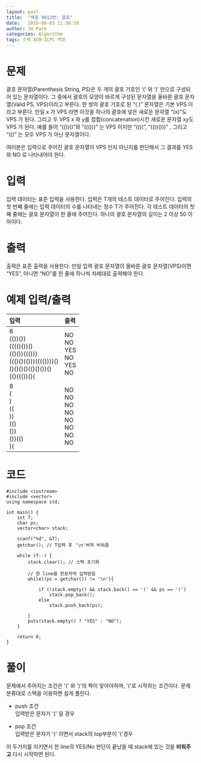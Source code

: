```yaml
---
layout: post
title:  "백준 9012번: 괄호"
date:   2018-08-03 11:36:59
author: Jm Park
categories: Algorithm
tags: 스택 ACM-ICPC 백준
---
```


# 문제
괄호 문자열(Parenthesis String, PS)은 두 개의 괄호 기호인 ‘(’ 와 ‘)’ 만으로 구성되어 있는 문자열이다. 그 중에서 괄호의 모양이 바르게 구성된 문자열을 올바른 괄호 문자열(Valid PS, VPS)이라고 부른다. 한 쌍의 괄호 기호로 된 “( )” 문자열은 기본 VPS 이라고 부른다. 만일 x 가 VPS 라면 이것을 하나의 괄호에 넣은 새로운 문자열 “(x)”도 VPS 가 된다. 그리고 두 VPS x 와 y를 접합(concatenation)시킨 새로운 문자열 xy도 VPS 가 된다. 예를 들어 “(())()”와 “((()))” 는 VPS 이지만 “(()(”, “(())()))” , 그리고 “(()” 는 모두 VPS 가 아닌 문자열이다.   

여러분은 입력으로 주어진 괄호 문자열이 VPS 인지 아닌지를 판단해서 그 결과를 YES 와 NO 로 나타내어야 한다.  

# 입력
입력 데이터는 표준 입력을 사용한다. 입력은 T개의 테스트 데이터로 주어진다. 입력의 첫 번째 줄에는 입력 데이터의 수를 나타내는 정수 T가 주어진다. 각 테스트 데이터의 첫째 줄에는 괄호 문자열이 한 줄에 주어진다. 하나의 괄호 문자열의 길이는 2 이상 50 이하이다. 

# 출력
출력은 표준 출력을 사용한다. 만일 입력 괄호 문자열이 올바른 괄호 문자열(VPS)이면 “YES”, 아니면 “NO”를 한 줄에 하나씩 차례대로 출력해야 한다. 

# 예제 입력/출력

| 입력 | 출력 |
| :--- | :--- |  
| 6<br>(())())<br>(((()())()<br>(()())((()))<br>((()()(()))(((())))()<br>()()()()(()()())()<br>(()((())()( | NO<br>NO<br>YES<br>NO<br>YES<br>NO |
| 8<br>(<br>)<br>((<br>))<br>(()<br>())<br>())(()<br>)( | NO<br>NO<br>NO<br>NO<br>NO<br>NO<br>NO<br>NO |

# 코드
```{.cpp}
#include <iostream>
#include <vector>
using namespace std;

int main() {
	int T;
	char ps;
	vector<char> stack;

	scanf("%d", &T);
	getchar(); // T입력 후 '\n'버퍼 비워줌

	while (T--) {
		stack.clear(); // 스택 초기화
	
        // 한 line을 한문자씩 입력받음
		while((ps = getchar()) != '\n'){ 

			if (!stack.empty() && stack.back() == '(' && ps == ')')
				stack.pop_back();
			else
				stack.push_back(ps);

		}
		puts(stack.empty() ? "YES" : "NO");
	}

	return 0;
}
```

# 풀이
문제에서 주어지는 조건은 '(' 와 ')'의 짝이 맞아야하며, '('로 시작하는 조건이다. 문제 분류대로 스택을 이용하면 쉽게 풀린다.  
* push 조건  
   입력받은 문자가 '(' 일 경우

* pop 조건  
  입력받은 문자가 ')' 이면서 stack의 top부분이 '('경우

이 두가지를 지키면서 한 line의 YES/No 판단이 끝났을 때 stack에 있는 것을 **비워주고** 다시 시작하면 된다.